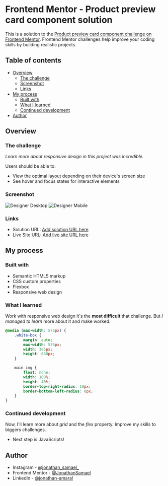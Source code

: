 # Frontend Mentor - Product preview card component solution

This is a solution to the [Product preview card component challenge on Frontend Mentor](https://www.frontendmentor.io/challenges/product-preview-card-component-GO7UmttRfa). Frontend Mentor challenges help improve your coding skills by building realistic projects. 

## Table of contents

- [Overview](#overview)
  - [The challenge](#the-challenge)
  - [Screenshot](#screenshot)
  - [Links](#links)
- [My process](#my-process)
  - [Built with](#built-with)
  - [What I learned](#what-i-learned)
  - [Continued development](#continued-development)
- [Author](#author)


## Overview

### The challenge

*_Learn more about responsive design in this project was incredible._*

Users should be able to:

- View the optimal layout depending on their device's screen size
- See hover and focus states for interactive elements

### Screenshot

![Designer Desktop](./Screenshot/Screenshot-desktop.png.jpg)
![Designer Mobile](./screenshot/Screenshot-mobile.png.jpg)

### Links

- Solution URL: [Add solution URL here](https://your-solution-url.com)
- Live Site URL: [Add live site URL here](https://your-live-site-url.com)

## My process

### Built with

- Semantic HTML5 markup
- CSS custom properties
- Flexbox
- Responsive web design

### What I learned

Work with responsive web design it's the **most difficult** that challenge. But _I managed to learn_ more about it and make worked. 

```css
@media (max-width: 576px) {
    .white-box {
        margin: auto;
        max-width: 576px;
        width: 365px;
        height: 630px;
    }

    main img {
        float: none;
        width: 100%;
        height: 40%;
        border-top-right-radius: 10px;
        border-bottom-left-radius: 0px;
    }
}
```

### Continued development

Now, I'll learn more about _grid_ and the _flex_ property. Improve my skills to biggers challenges.
- Next step is JavaScripts!

## Author

- Instagram - [@jonathan_samael_](https://www.instagram.com/jonathan_samael_/)
- Frontend Mentor - [@JonathanSamael](https://www.frontendmentor.io/profile/JonathanSamael)
- LinkedIn - [@jonathan-amaral](https://www.linkedin.com/in/jonathan-amaral/)
